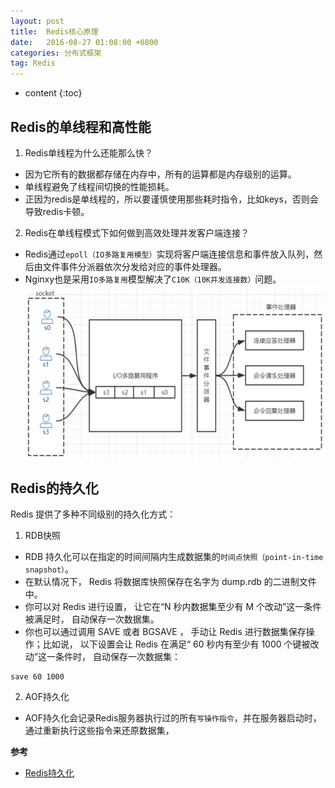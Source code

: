 ```yaml
---
layout: post
title:  Redis核心原理
date:   2016-08-27 01:08:00 +0800
categories: 分布式框架
tag: Redis
---
```


* content
{:toc}


## Redis的单线程和高性能
1. Redis单线程为什么还能那么快？
* 因为它所有的数据都存储在内存中，所有的运算都是内存级别的运算。
* 单线程避免了线程间切换的性能损耗。
* 正因为redis是单线程的，所以要谨慎使用那些耗时指令，比如keys，否则会导致redis卡顿。

2. Redis在单线程模式下如何做到高效处理并发客户端连接？
* Redis通过`epoll（IO多路复用模型）`实现将客户端连接信息和事件放入队列，然后由文件事件分派器依次分发给对应的事件处理器。
* Nginxy也是采用`IO多路复用`模型解决了`C10K（10K并发连接数）`问题。
![Redis的IO复用模型](/styles\images\redis\3.png)


## Redis的持久化

Redis 提供了多种不同级别的持久化方式：

1. RDB快照

* RDB 持久化可以在指定的时间间隔内生成数据集的`时间点快照（point-in-time snapshot）`。
* 在默认情况下， Redis 将数据库快照保存在名字为 dump.rdb 的二进制文件中。
* 你可以对 Redis 进行设置， 让它在“N 秒内数据集至少有 M 个改动”这一条件被满足时， 自动保存一次数据集。
* 你也可以通过调用 SAVE 或者 BGSAVE ， 手动让 Redis 进行数据集保存操作；比如说， 以下设置会让 Redis 在满足“ 60 秒内有至少有 1000 个键被改动”这一条件时， 自动保存一次数据集：
```
save 60 1000
```

2. AOF持久化

* AOF持久化会记录Redis服务器执行过的所有`写操作指令`，并在服务器启动时，通过重新执行这些指令来还原数据集，


**参考**
* [Redis持久化](http://redisdoc.com/topic/persistence.html)